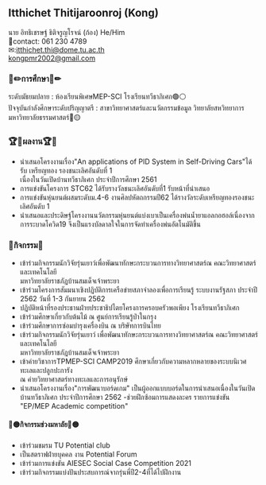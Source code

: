 ## Itthichet Thitijaroonroj (Kong)



นาย อิทธิเชรษฐ์ ธิติจรูญโรจน์ (ก้อง) He/Him  <br >
📲contact: 061 230 4789 <br >
✉:itthichet.thi@dome.tu.ac.th <br >
   kongpmr2002@gmail.com

### 📓✏การศึกษา📓✏
ระดับมัธยมปลาย : ห้องเรียนพิเศษMEP-SCI โรงเรียนทวีธาภิเศก🟢⚪ <br >
ปัจจุบันกำลังศึกษาระดับปริญญาตรี : สาขาวิทยาศาสตร์และนวัตกรรมข้อมูล วิทยาลัยสหวิทยาการ มหาวิทยาลัยธรรมศาสตร์🔴🟡 <br >

### 🏆🥇ผลงาน🏆🥇
- นำเสนอโครงงานเรื่อง"An applications of PID System in Self-Driving Cars"ได้รับ เหรียญทอง รองชนะเลิศอันดับที่ 1 <br >เนื่องในวันเปิดบ้านทวีธาภิเศก ประจำปีการศึกษา 2561
- การแข่งขันโครงการ STC62 ได้รับรางวัลชนะเลิศอันดับที่1 รับหน้าที่นำเสนอ
- การแข่งขันหุ่นยนต์ผสมระดับม.4-6 งานศิลปหัตถกรรมปี62 ได้รางวัลระดับเหรียญทองรองชนะเลิศอันดับ 1
- นำเสนอและประดิษฐ์โครงงานนวัตกรรมหุ่นยนต์แบ่งเบาเป็นเครื่องพ่นน้ำยาแอลกอฮอล์เนื่องจากการระบาดโควิด19 จึงเป็นแรงบัลดาลใจในการจัดทำเครื่องพ่นอัตโนมัติขึ้น


### 🏅กิจกรรม🏅
- เข้าร่วมกิจกรรมนักวิจัยรุ่นเยาว์เพื่อพัฒนาทักษะกระบวนการทางวิทยาศาสตร์ณ คณะวิทยาศาสตร์และเทคโนโลยี <br >มหาวิทยาลัยราชภัฎบ้านสมเด็จเจ้าพระยา
- เข้าร่วมโครงการสัมมนาเชิงปฎิบัติการเครือข่ายสภาจำลองเพื่อการเรียนรู้ ระบบงานรัฐสภา ประจำปี 2562 วันที่ 1-3 กันยายน 2562
- ปฎิบัติหน้าที่รองประธานฝ่ายประชาธิปไตยโครงการครอบครัวพอเพียง โรงเรียนทวีธาภิเศก
- เข้าร่วมศึกษาเกี่ยวกับต้นไม้ ณ ศูนย์การเรียนรู้ป่าในกรุง
- เข้าร่วมศึกษาการซ่อมบำรุงเครื่องบิน ณ บริษัทการบินไทย
- เข้าร่วมกิจกรรมนักวิจัยรุ่นเยาว์ เพื่อพัฒนาทักษะกระบวนการทางวิทยาศาสตร์ณ คณะวิทยาศาสตร์และเทคโนโลยี <br > มหาวิทยาลัยราชภัฎบ้านสมเด็จเจ้าพระยา
- เข้าค่ายวิชาการTPMEP-SCI CAMP2019 ศึกษาเกี่ยวกับความหลากหลายของระบบนิเวศทะเลและปลูกปะการัง <br > ณ ค่ายวิทยาศาสตร์ทางทะเลและการอนุรักษ์
- นำเสนอโครงงานเรื่อง"การพัฒนาบอร์ดเกม" เป็นผู้ออกแบบบอร์ดในการนำเสนอเนื่องในวันเปิดบ้านทวีธาภิเศก ประจำปีการศึกษา 2562
-ช่วยฝึกซ้อมการแสดงละคร รายการแข่งขัน "EP/MEP Academic competition"<br >
#### 🔴🟡กิจกรรมช่วงมหาลัย🔴🟡
- เข้าร่วมชมรม TU Potential club
- เป็นสตราฟฝ่ายบุคคล งาน Potential Forum
- เข้าร่วมการแข่งขัน AIESEC Social Case Competition 2021
- เข้าร่วมกิจกรรมแบ่งปันประสบการณ์จากรุ่นพี่ปี2-4ที่ได้ไปฝึกงาน

